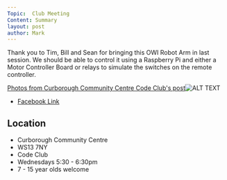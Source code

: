 ```yaml
---
Topic:  Club Meeting
Content: Summary
layout: post
author: Mark
---
```

Thank you to Tim, Bill and Sean for bringing this OWI Robot Arm in last session. We should be able to control it using a Raspberry Pi and either a Motor Controller Board or relays to simulate the switches on the remote controller.

[Photos from Curborough Community Centre Code Club's post](https://www.facebook.com/1481985248595237/posts/2503628716430880/)![ALT TEXT](https://scontent.fbhx6-1.fna.fbcdn.net/v/t1.6435-9/82825840_2503623969764688_7450092959321554944_n.jpg?_nc_cat=102&ccb=1-7&_nc_sid=dd63ad&_nc_ohc=Ve-3t2UE5bIAX8u9lS0&_nc_ht=scontent.fbhx6-1.fna&edm=AKK4YLsEAAAA&oh=00_AfAZe6oFWIdPnI6I7pkl6L5W6gWQeqCN95eCT3u6VcdJ_g&oe=654E1C79)

* [Facebook Link](https://www.facebook.com/1481985248595237/posts/2503628716430880/)

## Location

* Curborough Community Centre
* WS13 7NY
* Code Club
* Wednesdays 5:30 - 6:30pm
* 7 - 15 year olds welcome

